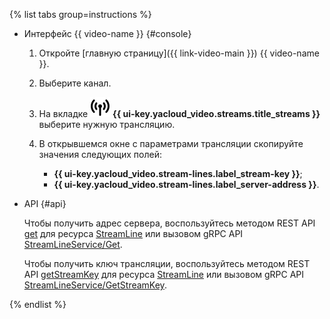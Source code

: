 {% list tabs group=instructions %}

- Интерфейс {{ video-name }} {#console}

  1. Откройте [главную страницу]({{ link-video-main }}) {{ video-name }}.
  1. Выберите канал.
  1. На вкладке ![image](../../_assets/console-icons/antenna-signal.svg) **{{ ui-key.yacloud_video.streams.title_streams }}** выберите нужную трансляцию.
  1. В открывшемся окне с параметрами трансляции скопируйте значения следующих полей:

      * **{{ ui-key.yacloud_video.stream-lines.label_stream-key }}**;
      * **{{ ui-key.yacloud_video.stream-lines.label_server-address }}**.

- API {#api}

  Чтобы получить адрес сервера, воспользуйтесь методом REST API [get](../../video/api-ref/StreamLine/get.md) для ресурса [StreamLine](../../video/api-ref/StreamLine/index.md) или вызовом gRPC API [StreamLineService/Get](../../video/api-ref/grpc/StreamLine/get.md).

  Чтобы получить ключ трансляции, воспользуйтесь методом REST API [getStreamKey](../../video/api-ref/StreamLine/getStreamKey.md) для ресурса [StreamLine](../../video/api-ref/StreamLine/index.md) или вызовом gRPC API [StreamLineService/GetStreamKey](../../video/api-ref/grpc/StreamLine/getStreamKey.md).

{% endlist %}
